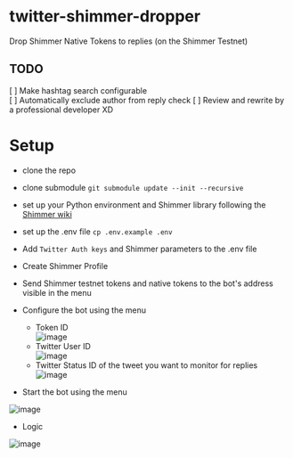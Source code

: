 # twitter-shimmer-dropper
Drop Shimmer Native Tokens to replies (on the Shimmer Testnet)

## TODO
[ ] Make hashtag search configurable  
[ ] Automatically exclude author from reply check
[ ] Review and rewrite by a professional developer XD

# Setup

- clone the repo
- clone submodule `git submodule update --init --recursive`
- set up your Python environment and Shimmer library following the [Shimmer wiki](https://wiki.iota.org/shimmer/wallet.rs/getting_started/python)
- set up the .env file `cp .env.example .env`
- Add `Twitter Auth keys` and Shimmer parameters to the .env file
- Create Shimmer Profile
- Send Shimmer testnet tokens and native tokens to the bot's address visible in the menu
- Configure the bot using the menu
  - Token ID  
  ![image](https://user-images.githubusercontent.com/7383572/196972799-3b02a697-f4f7-4b1a-9560-141d9bc242ab.png)
  - Twitter User ID  
  ![image](https://user-images.githubusercontent.com/7383572/196972648-427baf23-cb99-4032-b5cb-663e2d1399a6.png)
  - Twitter Status ID of the tweet you want to monitor for replies  
  ![image](https://user-images.githubusercontent.com/7383572/196972482-ed04e58e-ace4-4b20-a629-3ec48520ee99.png)

- Start the bot using the menu

![image](https://user-images.githubusercontent.com/7383572/196917542-9dfc9956-d1d2-48db-82d8-a1adfb4019aa.png)

- Logic

![image](https://user-images.githubusercontent.com/7383572/198233769-dce113f6-2e88-405b-a7b7-3f47eef2b03e.png)


